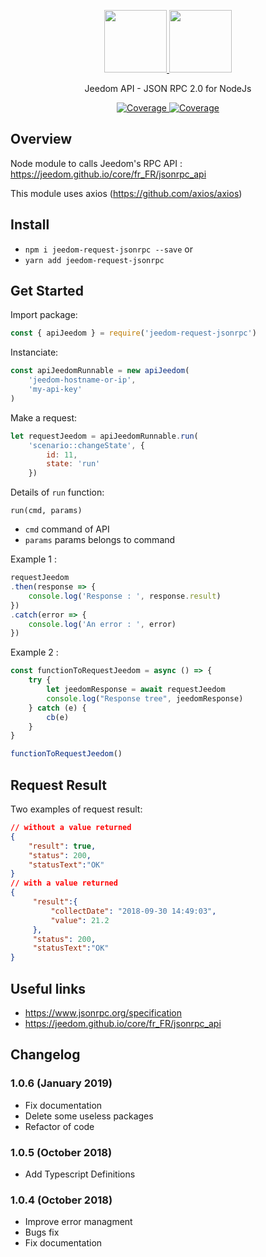 <p align="center">
  <a href="https://vuetifyjs.com" target="_blank">
    <img width="100"src="https://i2.wp.com/poneynumerique.fr/wp-content/uploads/2015/08/jeedom.png">
     <img width="100"src="https://image.flaticon.com/icons/png/512/460/460989.png">
  </a>
</p>

<p align="center">
  Jeedom API - JSON RPC 2.0 for NodeJs
</p>

<p align="center">  
    <a href="https://www.npmjs.com/package/jeedom-request-jsonrpc">
        <img src="https://img.shields.io/npm/v/jeedom-request-jsonrpc.svg" alt="Coverage">
    </a>
    <a href="https://www.npmjs.com/package/jeedom-request-jsonrpc">
        <img src="https://img.shields.io/npm/dw/jeedom-request-jsonrpc.svg" alt="Coverage">
    </a>
</p>


## Overview

Node module to calls Jeedom's RPC API : https://jeedom.github.io/core/fr_FR/jsonrpc_api

This module uses axios (https://github.com/axios/axios)

## Install

- `npm i jeedom-request-jsonrpc --save` or
- `yarn add jeedom-request-jsonrpc`

## Get Started

Import package: 

```javascript
const { apiJeedom } = require('jeedom-request-jsonrpc')
```

Instanciate: 

```javascript
const apiJeedomRunnable = new apiJeedom(
    'jeedom-hostname-or-ip',
    'my-api-key'
)
```

Make a request: 

```javascript
let requestJeedom = apiJeedomRunnable.run(
    'scenario::changeState', {
        id: 11,
        state: 'run'
    })
```

Details of `run` function:

`run(cmd, params)`

- `cmd` command of API
- `params` params belongs to command

Example 1 : 

```javascript
requestJeedom
.then(response => {
    console.log('Response : ', response.result)
})
.catch(error => {
    console.log('An error : ', error)
})
```

Example 2 : 

```javascript
const functionToRequestJeedom = async () => {
    try {
        let jeedomResponse = await requestJeedom
        console.log("Response tree", jeedomResponse)
    } catch (e) {
        cb(e)
    }
}

functionToRequestJeedom()
```

## Request Result

Two examples of request result: 

```json
// without a value returned
{
    "result": true,
    "status": 200,
    "statusText":"OK"
}
// with a value returned
{
     "result":{
         "collectDate": "2018-09-30 14:49:03",
         "value": 21.2
     },
     "status": 200,
     "statusText":"OK"
}
```

## Useful links

- https://www.jsonrpc.org/specification
- https://jeedom.github.io/core/fr_FR/jsonrpc_api

## Changelog

### 1.0.6 (January 2019)

- Fix documentation
- Delete some useless packages
- Refactor of code

### 1.0.5 (October 2018)

- Add Typescript Definitions

### 1.0.4 (October 2018)

- Improve error managment
- Bugs fix
- Fix documentation



